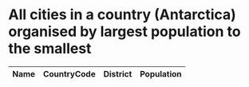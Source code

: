 # All cities in a country (Antarctica) organised by largest population to the smallest

| Name | CountryCode | District | Population |
| :--- | :--- | :--- | :---: |
